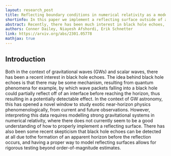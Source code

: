 ```yaml
---
layout: research_post
title: Reflecting boundary conditions in numerical relativity as a model for black hole echoes
shortinfo: In this paper we implement a reflecting surface outside of a black hole in an effort to model black hole echoes.
abstract: Recently, there has been much interest in black hole echoes, based on the idea that there may be some mechanism (e.g., from quantum gravity) that waves/fields falling into a black hole could partially reflect off of an interface before reaching the horizon. There does not seem to be a good understanding of how to properly model a reflecting surface in numerical relativity, as the vast majority of the literature avoids the implementation of artificial boundaries, or applies transmitting boundary conditions. Here, we present a framework for reflecting a scalar field in a fully dynamical spherically symmetric spacetime, and implement it numerically. We study the evolution of a wave packet in this situation and its numerical convergence, including when the location of a reflecting boundary is very close to the horizon of a black hole. This opens the door to model exotic near-horizon physics within full numerical relativity.
authors: Conner Dailey, Niayesh Afshordi, Erik Schnetter
link: https://arxiv.org/abs/2301.05778
mathjax: true
---
```


## Introduction

Both in the context of gravitational waves (GWs) and scalar waves, there has been a recent interest in black hole echoes. The idea behind black hole echoes is that there may be some mechanism, resulting from quantum phenomena for example, by which wave packets falling into a black hole could partially reflect off of an interface before reaching the horizon, thus resulting in a potentially detectable effect. In the context of GW astronomy, this has opened a novel window to study exotic near-horizon physics phenomenologically, from current and future observations. However, interpreting this data requires modelling strong gravitational systems in numerical relativity, where there does not currently seem to be a good understanding of how to properly implement a reflecting surface. There has also been some recent skepticism that black hole echoes can be detected at all due tothe formation of an apparent horizon before the reflection occurs, and having a proper way to model reflecting surfaces allows for rigorous testing beyond order-of-magnitude estimates.